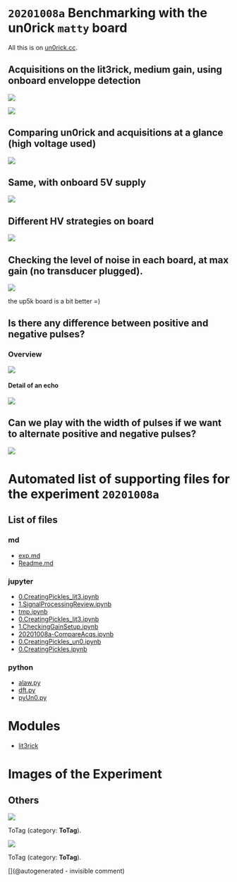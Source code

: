 # `20201008a` Benchmarking with the un0rick `matty` board

All this is on [un0rick.cc](http://un0rick.cc).

## Acquisitions on the lit3rick, medium gain, using onboard enveloppe detection

![](/lit3rick/20201008a/lit3rick_i2s/lit3_i2s.jpg)

![](/lit3rick/20201008a/lit3rick_i2s/lit3_i2s_detailed.jpg)

## Comparing un0rick and  acquisitions at a glance (high voltage used)

![](/lit3rick/20201008a/compare_maxgain_b_90V.jpg)

## Same, with onboard 5V supply

![](/lit3rick/20201008a/compare_maxgain.jpg)

## Different HV strategies on board

![](/lit3rick/20201008a/pulse_seq.jpg)

## Checking the level of noise in each board, at max gain (no transducer plugged).

![](/lit3rick/20201008a/compare_noise.jpg)

the up5k board is a bit better =)

## Is there any difference between positive and negative pulses?

### Overview

![](/lit3rick/20201008a/lit3rick_pos_neg.jpg)

#### Detail of an echo

![](/lit3rick/20201008a/lit3rick_pos_neg_detail.jpg)

## Can we play with the width of pulses if we want to alternate positive and negative pulses?

![](/lit3rick/20201008a/pulse_width.gif)


# Automated list of supporting files for the __experiment `20201008a`__

## List of files

### md

* [exp.md](/lit3rick/20201008a/un0rick_50v/exp.md)
* [Readme.md](/lit3rick/20201008a/Readme.md)


### jupyter

* [0.CreatingPickles_lit3.ipynb](/lit3rick/20201008a/lit3rick_5v/0.CreatingPickles_lit3.ipynb)
* [1.SignalProcessingReview.ipynb](/lit3rick/20201008a/lit3rick_i2s/1.SignalProcessingReview.ipynb)
* [tmp.ipynb](/tmp.ipynb)
* [0.CreatingPickles_lit3.ipynb](/lit3rick/20201008a/lit3rick_i2s/0.CreatingPickles_lit3.ipynb)
* [1.CheckingGainSetup.ipynb](/lit3rick/20201008a/lit3rick_5v/1.CheckingGainSetup.ipynb)
* [20201008a-CompareAcqs.ipynb](/lit3rick/20201008a/20201008a-CompareAcqs.ipynb)
* [0.CreatingPickles_un0.ipynb](/lit3rick/20201008a/un0rick_50v/0.CreatingPickles_un0.ipynb)
* [0.CreatingPickles.ipynb](/lit3rick/20201008a/lit3rick_90V/0.CreatingPickles.ipynb)


### python

* [alaw.py](/lit3rick/20201008a/lit3rick_i2s/alaw.py)
* [dft.py](/lit3rick/20201008a/lit3rick_i2s/dft.py)
* [pyUn0.py](/lit3rick/20201008a/un0rick_50v/pyUn0.py)





# Modules

* [lit3rick](/lit3rick/)




# Images of the Experiment

## Others

![](/lit3rick/20201008a/compare_maxgain_90V.jpg)

ToTag (category: __ToTag__).

![](/lit3rick/20201008a/pulse_seq.jpg)

ToTag (category: __ToTag__).










[](@autogenerated - invisible comment)